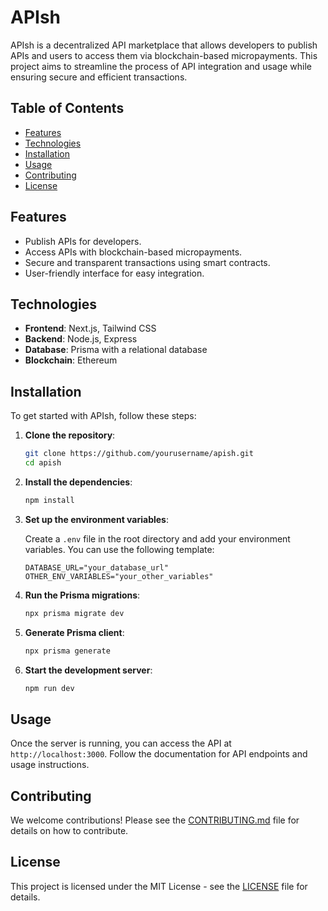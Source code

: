 # APIsh

APIsh is a decentralized API marketplace that allows developers to publish APIs and users to access them via blockchain-based micropayments. This project aims to streamline the process of API integration and usage while ensuring secure and efficient transactions.

## Table of Contents
- [Features](#features)
- [Technologies](#technologies)
- [Installation](#installation)
- [Usage](#usage)
- [Contributing](#contributing)
- [License](#license)

## Features
- Publish APIs for developers.
- Access APIs with blockchain-based micropayments.
- Secure and transparent transactions using smart contracts.
- User-friendly interface for easy integration.

## Technologies
- **Frontend**: Next.js, Tailwind CSS
- **Backend**: Node.js, Express
- **Database**: Prisma with a relational database
- **Blockchain**: Ethereum

## Installation

To get started with APIsh, follow these steps:

1. **Clone the repository**:

   ```bash
   git clone https://github.com/yourusername/apish.git
   cd apish
   ```

2. **Install the dependencies**:

   ```bash
   npm install
   ```

3. **Set up the environment variables**:

   Create a `.env` file in the root directory and add your environment variables. You can use the following template:

   ```plaintext
   DATABASE_URL="your_database_url"
   OTHER_ENV_VARIABLES="your_other_variables"
   ```

4. **Run the Prisma migrations**:

   ```bash
   npx prisma migrate dev
   ```

5. **Generate Prisma client**:

   ```bash
   npx prisma generate
   ```

6. **Start the development server**:

   ```bash
   npm run dev
   ```

## Usage

Once the server is running, you can access the API at `http://localhost:3000`. Follow the documentation for API endpoints and usage instructions.

## Contributing

We welcome contributions! Please see the [CONTRIBUTING.md](CONTRIBUTING.md) file for details on how to contribute.

## License

This project is licensed under the MIT License - see the [LICENSE](LICENSE) file for details.
